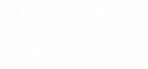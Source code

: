 <html>
<head>
  <meta http-equiv="Content-Type"content="text/html;charset=utf-8" :>
<head/>
<body style="color: white;
background-colr: teal;
font-size: 12pt;
font-family: sans-serif;">
  <h1>a tous les ploucs:<h1/>


<p>bonjour<p/>
